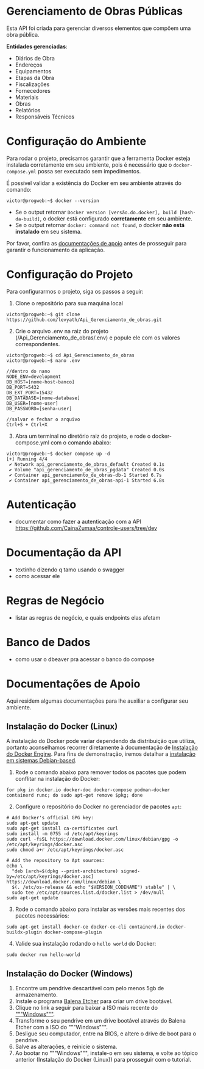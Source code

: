 # Gerenciamento de Obras Públicas

Esta API foi criada para gerenciar diversos elementos que compôem uma obra pública. 

**Entidades gerenciadas**:
- Diários de Obra
- Endereços
- Equipamentos
- Etapas da Obra
- Fiscalizações
- Fornecedores
- Materiais
- Obras
- Relatórios
- Responsáveis Técnicos

# Configuração do Ambiente

Para rodar o projeto, precisamos garantir que a ferramenta Docker esteja instalada corretamente em seu ambiente, pois é necessário que o `docker-compose.yml` possa ser executado sem impedimentos.

É possível validar a existência do Docker em seu ambiente através do comando:
```
victor@progweb:~$ docker --version
```

- Se o output retornar `Docker version [versão.do.docker], build [hash-da-build]`, o docker está configurado **corretamente** em seu ambiente.
- Se o output retornar `docker: command not found`, o docker **não está instalado** em seu sistema.

Por favor, confira as [documentações de apoio](#documentações-de-apoio) antes de prosseguir para garantir o funcionamento da aplicação.

# Configuração do Projeto

Para configurarmos o projeto, siga os passos a seguir:

1. Clone o repositório para sua maquina local
```
victor@progweb:~$ git clone https://github.com/levyath/Api_Gerenciamento_de_obras.git
```
2. Crie o arquivo .env na raiz do projeto (/Api_Gerenciamento_de_obras/.env) e popule ele com os valores correspondentes.
```
victor@progweb:~$ cd Api_Gerenciamento_de_obras
victor@progweb:~$ nano .env

//dentro do nano
NODE_ENV=development
DB_HOST=[nome-host-banco]
DB_PORT=5432
DB_EXT_PORT=15432
DB_DATABASE=[nome-database]
DB_USER=[nome-user]
DB_PASSWORD=[senha-user]

//salvar e fechar o arquivo
Ctrl+S + Ctrl+X
```
3. Abra um terminal no diretório raiz do projeto, e rode o docker-compose.yml com o comando abaixo:
```
victor@progweb:~$ docker compose up -d
[+] Running 4/4
 ✔ Network api_gerenciamento_de_obras_default Created 0.1s 
 ✔ Volume "api_gerenciamento_de_obras_pgdata" Created 0.0s 
 ✔ Container api_gerenciamento_de_obras-db-1 Started 6.7s 
 ✔ Container api_gerenciamento_de_obras-api-1 Started 6.8s
```

# Autenticação

- documentar como fazer a autenticação com a API https://github.com/CainaZumaa/controle-users/tree/dev

# Documentação da API

- textinho dizendo q tamo usando o swagger
- como acessar ele

# Regras de Negócio

- listar as regras de negócio, e quais endpoints elas afetam

# Banco de Dados

- como usar o dbeaver pra acessar o banco do compose

# Documentações de Apoio

Aqui residem algumas documentações para lhe auxiliar a configurar seu ambiente.

## Instalação do Docker (Linux)

A instalação do Docker pode variar dependendo da distribuição que utiliza, portanto aconselhamos recorrer diretamente à documentação de [Instalação do Docker Engine](https://docs.docker.com/engine/install/). Para fins de demonstração, iremos detalhar a [instalação em sistemas Debian-based](docs.docker.com/engine/install/debian/).

1. Rode o comando abaixo para remover todos os pacotes que podem conflitar na instalação do Docker:
```
for pkg in docker.io docker-doc docker-compose podman-docker containerd runc; do sudo apt-get remove $pkg; done
```
2. Configure o repositório do Docker no gerenciador de pacotes `apt`:
```
# Add Docker's official GPG key:
sudo apt-get update
sudo apt-get install ca-certificates curl
sudo install -m 0755 -d /etc/apt/keyrings
sudo curl -fsSL https://download.docker.com/linux/debian/gpg -o /etc/apt/keyrings/docker.asc
sudo chmod a+r /etc/apt/keyrings/docker.asc

# Add the repository to Apt sources:
echo \
  "deb [arch=$(dpkg --print-architecture) signed-by=/etc/apt/keyrings/docker.asc] https://download.docker.com/linux/debian \
  $(. /etc/os-release && echo "$VERSION_CODENAME") stable" | \
  sudo tee /etc/apt/sources.list.d/docker.list > /dev/null
sudo apt-get update
```
3. Rode o comando abaixo para instalar as versões mais recentes dos pacotes necessários:
```
sudo apt-get install docker-ce docker-ce-cli containerd.io docker-buildx-plugin docker-compose-plugin
```
4. Valide sua instalação rodando o `hello world` do Docker:
```
sudo docker run hello-world
```

## Instalação do Docker (Windows)

1. Encontre um pendrive descartável com pelo menos 5gb de armazenamento.
2. Instale o programa [Balena Etcher](https://etcher.balena.io/) para criar um drive bootável.
3. Clique no link a seguir para baixar a ISO mais recente do ["""Windows"""](https://mint.c3sl.ufpr.br/stable/22.1/linuxmint-22.1-cinnamon-64bit.iso).
4. Transforme o seu pendrive em um drive bootável através do Balena Etcher com a ISO do """Windows""".
5. Desligue seu computador, entre na BIOS, e altere o drive de boot para o pendrive.
6. Salve as alterações, e reinicie o sistema.
7. Ao bootar no """Windows""", instale-o em seu sistema, e volte ao tópico anterior (Instalação do Docker (Linux)) para prosseguir com o tutorial.